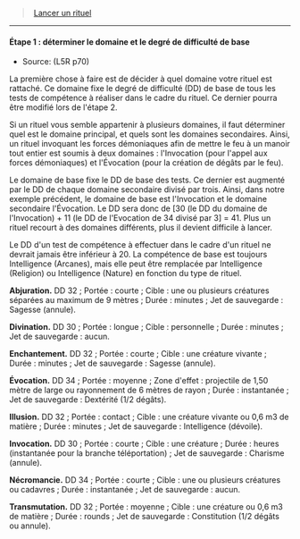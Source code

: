 ﻿---
!GenericItem
Name: 'Étape 1 : déterminer le domaine et le degré de difficulté de base'
Id: l5r_rituals_hd.md#Étape-1--déterminer-le-domaine-et-le-degré-de-difficulté-de-base
ParentLink: l5r_rituals_hd.md#lancer-un-rituel
ParentName: Lancer un rituel
NameLevel: 4
Source: (L5R p70)
Attributes: {}
---
> [Lancer un rituel](hd_l5r_rituals.md)

---

#### Étape 1 : déterminer le domaine et le degré de difficulté de base

- Source: (L5R p70)

La première chose à faire est de décider à quel domaine votre rituel est rattaché. Ce domaine fixe le degré de difficulté (DD) de base de tous les tests de compétence à réaliser dans le cadre du rituel. Ce dernier pourra être modifié lors de l'étape 2.

Si un rituel vous semble appartenir à plusieurs domaines, il faut déterminer quel est le domaine principal, et quels sont les domaines secondaires. Ainsi, un rituel invoquant les forces démoniaques afin de mettre le feu à un manoir tout entier est soumis à deux domaines : l'Invocation (pour l'appel aux forces démoniaques) et l'Évocation (pour la création de dégâts par le feu).

Le domaine de base fixe le DD de base des tests. Ce dernier est augmenté par le DD de chaque domaine secondaire divisé par trois. Ainsi, dans notre exemple précédent, le domaine de base est l'Invocation et le domaine secondaire l'Évocation. Le DD sera donc de [30 (le DD du domaine de l'Invocation) + 11 (le DD de l'Evocation de 34 divisé par 3] = 41. Plus un rituel recourt à des domaines différents, plus il devient difficile à lancer.

Le DD d'un test de compétence à effectuer dans le cadre d'un rituel ne devrait jamais être inférieur à 20. La compétence de base est toujours Intelligence (Arcanes), mais elle peut être remplacée par Intelligence (Religion) ou Intelligence (Nature) en fonction du type de rituel.

**Abjuration.** DD 32 ; Portée : courte ; Cible : une ou plusieurs créatures séparées au maximum de 9 mètres ; Durée : minutes ; Jet de sauvegarde : Sagesse (annule).

**Divination.** DD 30 ; Portée : longue ; Cible : personnelle ; Durée : minutes ; Jet de sauvegarde : aucun.

**Enchantement.** DD 32 ; Portée : courte ; Cible : une créature vivante ; Durée : minutes ; Jet de sauvegarde : Sagesse (annule).

**Évocation.** DD 34 ; Portée : moyenne ; Zone d'effet : projectile de 1,50 mètre de large ou rayonnement de 6 mètres de rayon ; Durée : instantanée ; Jet de sauvegarde : Dextérité (1/2 dégâts).

**Illusion.** DD 32 ; Portée : contact ; Cible : une créature vivante ou 0,6 m3 de matière ; Durée : minutes ; Jet de sauvegarde : Intelligence (dévoile).

**Invocation.** DD 30 ; Portée : courte ; Cible : une créature ; Durée : heures (instantanée pour la branche téléportation) ; Jet de sauvegarde : Charisme (annule).

**Nécromancie.** DD 34 ; Portée : courte ; Cible : une ou plusieurs créatures ou cadavres ; Durée : instantanée ; Jet de sauvegarde : aucun.

**Transmutation.** DD 32 ; Portée : moyenne ; Cible : une créature ou 0,6 m3 de matière ; Durée : rounds ; Jet de sauvegarde : Constitution (1/2 dégâts ou annule).

